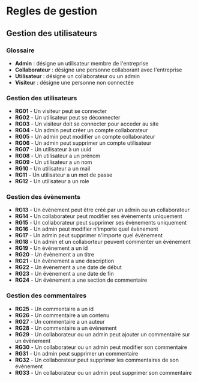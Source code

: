 # Regles de gestion

## Gestion des utilisateurs

### Glossaire

- **Admin** : désigne un utilisateur membre de l'entreprise
- **Collaborateur** : désigne une personne collaborant avec l'entreprise
- **Utilisateur** : désigne un collaborateur ou un admin
- **Visiteur** : désigne une personne non connectée

### Gestion des utilisateurs

- **RG01** - Un visiteur peut se connecter
- **RG02** - Un utilisateur peut se déconnecter
- **RG03** - Un visiteur doit se connecter pour acceder au site
- **RG04** - Un admin peut créer un compte collaborateur
- **RG05** - Un admin peut modifier un compte collaborateur
- **RG06** - Un admin peut supprimer un compte utilisateur
- **RG07** - Un utilisateur à un uuid 
- **RG08** - Un utilisateur a un prénom
- **RG09** - Un utilisateur a un nom
- **RG10** - Un utilisateur a un mail
- **RG11** - Un utilisateur a un mot de passe
- **RG12** - Un utilisateur a un role 

### Gestion des évènements

- **RG13** - Un évènement peut être créé par un admin ou un collaborateur
- **RG14** - Un collaborateur peut modifier ses évènements uniquement
- **RG15** - Un collaborateur peut supprimer ses évènements uniquement
- **RG16** - Un admin peut modifier n'importe quel évènement
- **RG17** - Un admin peut supprimer n'importe quel évènement
- **RG18** - Un admin et un collaborteur peuvent commenter un évènement
- **RG19** - Un évènement a un id
- **RG20** - Un évènement a un titre
- **RG21** - Un évènement a une description
- **RG22** - Un évènement a une date de début
- **RG23** - Un évènement a une date de fin
- **RG24** - Un évènement a une section de commentaire

### Gestion des commentaires

- **RG25** - Un commentaire a un id
- **RG26** - Un commentaire a un contenu
- **RG27** - Un commentaire a un auteur
- **RG28** - Un commentaire a un évènement
- **RG29** - Un collaborateur ou un admin peut ajouter un commentaire sur un évènement
- **RG30** - Un collaborateur ou un admin peut modifier son commentaire
- **RG31** - Un admin peut supprimer un commentaire
- **RG32** - Un collaborateur peut supprimer les commentaires de son évènement
- **RG33** - Un collaborateur ou un admin peut supprimer son commentaire